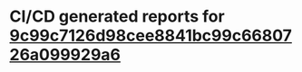 # CI/CD generated reports for [9c99c7126d98cee8841bc99c6680726a099929a6](https://github.com/hydephp/develop/commit/9c99c7126d98cee8841bc99c6680726a099929a6)
